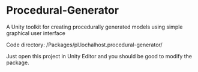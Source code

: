# Procedural-Generator
A Unity toolkit for creating procedurally generated models using simple graphical user interface

Code directory: /Packages/pl.lochalhost.procedural-generator/

Just open this project in Unity Editor and you should be good to modify the package.
